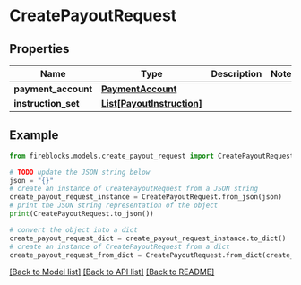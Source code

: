 # CreatePayoutRequest


## Properties

Name | Type | Description | Notes
------------ | ------------- | ------------- | -------------
**payment_account** | [**PaymentAccount**](PaymentAccount.md) |  | 
**instruction_set** | [**List[PayoutInstruction]**](PayoutInstruction.md) |  | 

## Example

```python
from fireblocks.models.create_payout_request import CreatePayoutRequest

# TODO update the JSON string below
json = "{}"
# create an instance of CreatePayoutRequest from a JSON string
create_payout_request_instance = CreatePayoutRequest.from_json(json)
# print the JSON string representation of the object
print(CreatePayoutRequest.to_json())

# convert the object into a dict
create_payout_request_dict = create_payout_request_instance.to_dict()
# create an instance of CreatePayoutRequest from a dict
create_payout_request_from_dict = CreatePayoutRequest.from_dict(create_payout_request_dict)
```
[[Back to Model list]](../README.md#documentation-for-models) [[Back to API list]](../README.md#documentation-for-api-endpoints) [[Back to README]](../README.md)


